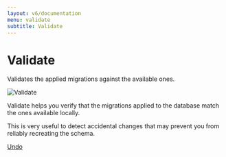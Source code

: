 ```yaml
---
layout: v6/documentation
menu: validate
subtitle: Validate
---
```

# Validate

Validates the applied migrations against the available ones.

![Validate](/assets/balsamiq/command-validate.png)

Validate helps you verify that the migrations applied to the database match the ones available locally.

This is very useful to detect accidental changes that may prevent you from reliably recreating the schema.

<p class="next-steps">
    <a class="btn btn-primary" href="/v6/documentation/command/undo">Undo <i class="fa fa-arrow-right"></i></a>
</p>